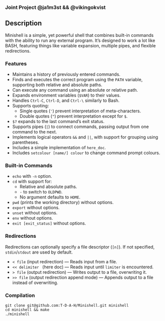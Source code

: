 ### Joint Project @ja1m3st && @vikingokvist

## Description

Minishell is a simple, yet powerful shell that combines built-in commands with the ability to run any external program. It’s designed to work a lot like BASH, featuring things like variable expansion, multiple pipes, and flexible redirections.

### Features
- Maintains a history of previously entered commands.  
- Finds and executes the correct program using the `PATH` variable, supporting both relative and absolute paths.  
- Can execute any command using an absolute or relative path.  
- Expands environment variables (`$VAR`) to their values.  
- Handles `Ctrl-C`, `Ctrl-D`, and `Ctrl-\` similarly to Bash.  
- Supports quoting:  
  - Single quotes (`'`) prevent interpretation of meta-characters.  
  - Double quotes (`"`) prevent interpretation except for `$`.  
- `$?` expands to the last command’s exit status.  
- Supports pipes (`|`) to connect commands, passing output from one command to the next.  
- Implements logical operators `&&` and `||`, with support for grouping using parentheses.  
- Includes a simple implementation of `here_doc`.  
- Includes `setcolour [name/] colour` to change command prompt colours.

### Built-in Commands
- `echo` with `-n` option.  
- `cd` with support for:  
  - Relative and absolute paths.  
  - `-` to switch to `OLDPWD`.  
  - No argument defaults to `HOME`.  
- `pwd` (prints the working directory) without options.  
- `export` without options.  
- `unset` without options.  
- `env` without options.  
- `exit [exit_status]` without options.  

### Redirections  
Redirections can optionally specify a file descriptor (`[n]`). If not specified, `stdin`/`stdout` are used by default.  
- `< file` (input redirection) — Reads input from a file.  
- `<< delimiter ` (here doc) — Reads input until `limiter` is encountered.  
- `> file` (output redirection) — Writes output to a file, overwriting it.  
- `>> file` (output redirection append mode) — Appends output to a file instead of overwriting.  



### Compilation
```
git clone git@github.com:T-D-A-H/Minishell.git minishell
cd minishell && make
./minishell
```

